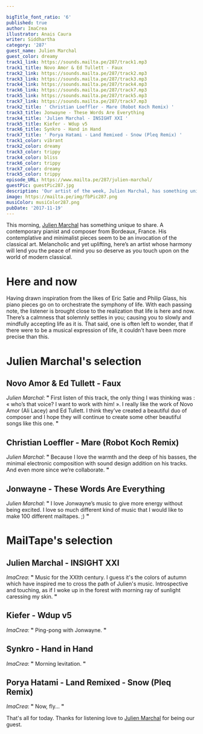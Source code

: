 ```yaml
---

bigTitle_font_ratio: '6'
published: true
author: ImaCrea
illustrator: Anais Caura
writer: Siddhartha
category: '287'
guest_name: Julien Marchal
guest_color: dreamy
track1_link: https://sounds.mailta.pe/287/track1.mp3
track1_title: Novo Amor & Ed Tullett - Faux
track2_link: https://sounds.mailta.pe/287/track2.mp3
track3_link: https://sounds.mailta.pe/287/track3.mp3
track4_link: https://sounds.mailta.pe/287/track4.mp3
track6_link: https://sounds.mailta.pe/287/track7.mp3
track5_link: https://sounds.mailta.pe/287/track5.mp3
track7_link: https://sounds.mailta.pe/287/track7.mp3
track2_title: ' Christian Loeffler - Mare (Robot Koch Remix) '
track3_title: Jonwayne - These Words Are Everything
track4_title: 'Julien Marchal - INSIGHT XXI '
track5_title: Kiefer - Wdup v5
track6_title: Synkro - Hand in Hand
track7_title: ' Porya Hatami - Land Remixed - Snow (Pleq Remix) '
track1_color: vibrant
track2_color: dreamy
track3_color: trippy
track4_color: bliss
track6_color: trippy
track7_color: dreamy
track5_color: trippy
episode_URL: https://www.mailta.pe/287/julien-marchal/
guestPic: guestPic287.jpg
description: 'Our artist of the week, Julien Marchal, has something unique to share. A contemporary pianist and composer from Bordeaux, France. His contemplative and minimalist pieces seem to be an invocation of the classical art. Melancholic and yet uplifting, here’s an artist whose harmony will lend you the peace of mind you so deserve as you touch upon on the world of modern classical. '
image: https://mailta.pe/img/fbPic287.png
musiColor: musiColor287.png
pubDate: '2017-11-19'
---
```

This morning, [Julien Marchal](https://julienmarchal.bandcamp.com/) has something unique to share. A contemporary pianist and composer from Bordeaux, France. His contemplative and minimalist pieces seem to be an invocation of the classical art. Melancholic and yet uplifting, here’s an artist whose harmony will lend you the peace of mind you so deserve as you touch upon on the world of modern classical. 


# Here and now

Having drawn inspiration from the likes of Eric Satie and Philip Glass, his piano pieces go on to orchestrate the symphony of life. With each passing note, the listener is brought close to the realization that life is here and now. There’s a calmness that solemnly settles in you; causing you to slowly and mindfully accepting life as it is. That said, one is often left to wonder, that if there were to be a musical expression of life, it couldn’t have been more precise than this. 


# Julien Marchal's selection

## Novo Amor & Ed Tullett - Faux
_Julien Marchal_: **"** First listen of this track, the only thing I was thinking was : « who’s that voice? I want to work with him! ». I really like the work of Novo Amor (Ali Lacey) and Ed Tullett. I think they’ve created a beautiful duo of composer and I hope they will continue to create some other beautiful songs like this one. **"** 

##  Christian Loeffler - Mare (Robot Koch Remix) 
_Julien Marchal_: **"** Because I love the warmth and the deep of his basses, the minimal electronic composition with sound design addition on his tracks. And even more since we’re collaborate.  **"** 

## Jonwayne - These Words Are Everything
_Julien Marchal_: **"** I love Jonwayne’s music to give more energy without being excited. I love so much different kind of music that I would like to make 100 different mailtapes. ;)  **"** 


# MailTape's selection

## Julien Marchal - INSIGHT XXI 
_ImaCrea_: **"** Music for the XXIth century. I guess it's the colors of autumn which have inspired me to cross the path of Julien's music. Introspective and touching, as if I woke up in the forest with morning ray of sunlight caressing my skin. **"** 

## Kiefer - Wdup v5
_ImaCrea_: **"** Ping-pong with Jonwayne. **"** 

## Synkro - Hand in Hand
_ImaCrea_: **"** Morning levitation. **"** 

##  Porya Hatami - Land Remixed - Snow (Pleq Remix) 
_ImaCrea_: **"** Now, fly... **"** 

That's all for today. Thanks for listening love to [Julien Marchal](https://julienmarchal.bandcamp.com/) for being our guest.

